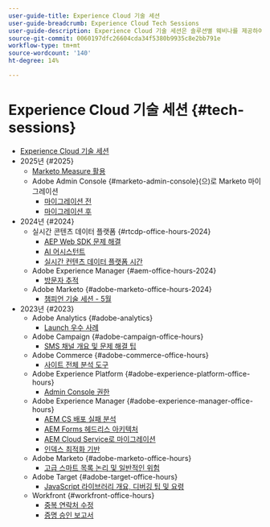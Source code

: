 ```yaml
---
user-guide-title: Experience Cloud 기술 세션
user-guide-breadcrumb: Experience Cloud Tech Sessions
user-guide-description: Experience Cloud 기술 세션은 솔루션별 웨비나를 제공하여 사례 변경에 대한 사전 예방적 접근 방식입니다.
source-git-commit: 0060197dfc26604cda34f5380b9935c8e2bb791e
workflow-type: tm+mt
source-wordcount: '140'
ht-degree: 14%

---
```



# Experience Cloud 기술 세션 {#tech-sessions}

+ [Experience Cloud 기술 세션](overview.md)
+ 2025년 {#2025}
   + [Marketo Measure 활용](2025/getting-most-marketo-measure.md)
   + Adobe Admin Console {#marketo-admin-console}(으)로 Marketo 마이그레이션
      + [마이그레이션 전](2025/marketo-pre-migration.md)
      + [마이그레이션 후](2025/marketo-post-migration.md)
+ 2024년 {#2024}
   + 실시간 콘텐츠 데이터 플랫폼 {#rtcdp-office-hours-2024}
      + [AEP Web SDK 문제 해결](2024/aep-web-sdk-troubleshooting.md)
      + [AI 어시스턴트](2024/ai-assistant.md)
      + [실시간 컨텐츠 데이터 플랫폼 시간](2024/rtcdp-timings.md)
   + Adobe Experience Manager {#aem-office-hours-2024}
      + [방문자 추적](2024/tracking-visitors.md)
   + Adobe Marketo {#adobe-marketo-office-hours-2024}
      + [챔피언 기술 세션 - 5월](2024/champion-office-hours.md)
+ 2023년 {#2023}
   + Adobe Analytics {#adobe-analytics}
      + [Launch 우수 사례](2023/launch-best-practices.md)
   + Adobe Campaign {#adobe-campaign-office-hours}
      + [SMS 채널 개요 및 문제 해결 팁](2023/ac-sms-channel-overview.md)
   + Adobe Commerce {#adobe-commerce-office-hours}
      + [사이트 전체 분석 도구](2023/site-wide-analysis-tool.md)
   + Adobe Experience Platform {#adobe-experience-platform-office-hours}
      + [Admin Console 권한](2023/aep-admin-console-permissions.md)
   + Adobe Experience Manager {#adobe-experience-manager-office-hours}
      + [AEM CS 배포 실패 분석](2023/aem-deployment-failures-analysis.md)
      + [AEM Forms 헤드리스 아키텍처](2023/aem-forms-headless-architecture.md)
      + [AEM Cloud Service로 마이그레이션](2023/migration-aemcs.md)
      + [인덱스 최적화 기반](2023/optimize-indexes-aemcs.md)
   + Adobe Marketo {#adobe-marketo-office-hours}
      + [고급 스마트 목록 논리 및 일반적인 위험](2023/marketo-common-pitfalls.md)
   + Adobe Target {#adobe-target-office-hours}
      + [JavaScript 라이브러리 개요, 디버깅 팁 및 요령](2023/target-debugging-tips-and-tricks.md)
   + Workfront {#workfront-office-hours}
      + [중복 연락처 수정](2023/workfront-fix-duplicate-contacts.md)
      + [증명 승인 보고서](2023/workfront-proof-approval-reports.md)